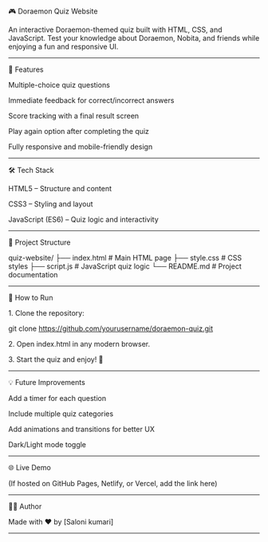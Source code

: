 
🎮 Doraemon Quiz Website

An interactive Doraemon-themed quiz built with HTML, CSS, and JavaScript.
Test your knowledge about Doraemon, Nobita, and friends while enjoying a fun and responsive UI.


---

🔹 Features

Multiple-choice quiz questions

Immediate feedback for correct/incorrect answers

Score tracking with a final result screen

Play again option after completing the quiz

Fully responsive and mobile-friendly design



---

🛠️ Tech Stack

HTML5 – Structure and content

CSS3 – Styling and layout

JavaScript (ES6) – Quiz logic and interactivity



---

📂 Project Structure

quiz-website/
├── index.html      # Main HTML page
├── style.css       # CSS styles
├── script.js       # JavaScript quiz logic
└── README.md       # Project documentation


---

🚀 How to Run

1.⁠ ⁠Clone the repository:

git clone https://github.com/yourusername/doraemon-quiz.git


2.⁠ ⁠Open index.html in any modern browser.


3.⁠ ⁠Start the quiz and enjoy! 🎉



---

💡 Future Improvements

Add a timer for each question

Include multiple quiz categories

Add animations and transitions for better UX

Dark/Light mode toggle



---

🌐 Live Demo

(If hosted on GitHub Pages, Netlify, or Vercel, add the link here)


---

👩‍💻 Author

Made with ❤️ by [Saloni kumari]


---

